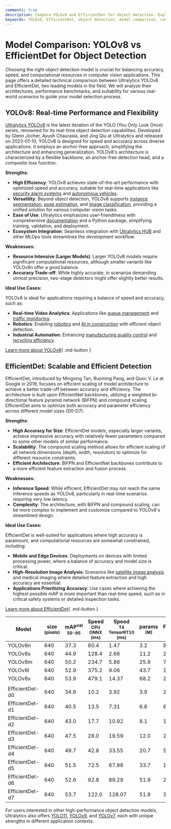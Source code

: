 ```yaml
---
comments: true
description: Compare YOLOv8 and EfficientDet for object detection. Explore their architectures, performance benchmarks, and ideal use cases to choose the best model.
keywords: YOLOv8, EfficientDet, object detection, model comparison, computer vision, deep learning, real-time detection, accuracy, performance benchmarks
---
```


# Model Comparison: YOLOv8 vs EfficientDet for Object Detection

Choosing the right object detection model is crucial for balancing accuracy, speed, and computational resources in computer vision applications. This page offers a detailed technical comparison between Ultralytics YOLOv8 and EfficientDet, two leading models in the field. We will analyze their architectures, performance benchmarks, and suitability for various real-world scenarios to guide your model selection process.

<script async src="https://cdn.jsdelivr.net/npm/chart.js"></script>
<script defer src="../../javascript/benchmark.js"></script>

<canvas id="modelComparisonChart" width="1024" height="400" active-models='["YOLOv8", "EfficientDet"]'></canvas>

## YOLOv8: Real-time Performance and Flexibility

[Ultralytics YOLOv8](https://github.com/ultralytics/ultralytics) is the latest iteration of the YOLO (You Only Look Once) series, renowned for its real-time object detection capabilities. Developed by Glenn Jocher, Ayush Chaurasia, and Jing Qiu at Ultralytics and released on 2023-01-10, YOLOv8 is designed for speed and accuracy across diverse applications. It employs an anchor-free approach, simplifying the architecture and enhancing generalization. YOLOv8's architecture is characterized by a flexible backbone, an anchor-free detection head, and a composite loss function.

**Strengths:**

- **High Efficiency**: YOLOv8 achieves state-of-the-art performance with optimized speed and accuracy, suitable for real-time applications like [security alarm systems](https://www.ultralytics.com/blog/security-alarm-system-projects-with-ultralytics-yolov8) and [autonomous vehicles](https://www.ultralytics.com/solutions/ai-in-self-driving).
- **Versatility**: Beyond object detection, YOLOv8 supports [instance segmentation](https://www.ultralytics.com/glossary/instance-segmentation), [pose estimation](https://docs.ultralytics.com/tasks/pose/), and [image classification](https://www.ultralytics.com/glossary/image-classification), providing a unified solution for various computer vision tasks.
- **Ease of Use**: Ultralytics emphasizes user-friendliness with comprehensive [documentation](https://docs.ultralytics.com/) and a Python package, simplifying training, validation, and deployment.
- **Ecosystem Integration**: Seamless integration with [Ultralytics HUB](https://www.ultralytics.com/hub) and other MLOps tools streamlines the development workflow.

**Weaknesses:**

- **Resource Intensive (Larger Models)**: Larger YOLOv8 models require significant computational resources, although smaller variants like YOLOv8n offer a good balance.
- **Accuracy Trade-off**: While highly accurate, in scenarios demanding utmost precision, two-stage detectors might offer slightly better results.

**Ideal Use Cases:**

YOLOv8 is ideal for applications requiring a balance of speed and accuracy, such as:

- **Real-time Video Analytics**: Applications like [queue management](https://docs.ultralytics.com/guides/queue-management/) and [traffic monitoring](https://www.ultralytics.com/blog/ultralytics-yolov8-for-smarter-parking-management-systems).
- **Robotics**: Enabling [robotics](https://www.ultralytics.com/glossary/robotics) and [AI in construction](https://www.ultralytics.com/blog/ai-in-construction-equipment-a-new-way-of-building) with efficient object detection.
- **Industrial Automation**: Enhancing [manufacturing quality control](https://www.ultralytics.com/solutions/ai-in-manufacturing) and [recycling efficiency](https://www.ultralytics.com/blog/recycling-efficiency-the-power-of-vision-ai-in-automated-sorting).

[Learn more about YOLOv8](https://docs.ultralytics.com/models/yolov8/){ .md-button }

## EfficientDet: Scalable and Efficient Detection

EfficientDet, introduced by Mingxing Tan, Ruoming Pang, and Quoc V. Le at Google in 2019, focuses on efficient scaling of model architecture to achieve a better trade-off between accuracy and efficiency. The architecture is built upon EfficientNet backbones, utilizing a weighted bi-directional feature pyramid network (BiFPN) and compound scaling. EfficientDet aims to optimize both accuracy and parameter efficiency across different model sizes (D0-D7).

**Strengths:**

- **High Accuracy for Size**: EfficientDet models, especially larger variants, achieve impressive accuracy with relatively fewer parameters compared to some other models of similar performance.
- **Scalability**: The compound scaling method allows for efficient scaling of all network dimensions (depth, width, resolution) to optimize for different resource constraints.
- **Efficient Architecture**: BiFPN and EfficientNet backbones contribute to a more efficient feature extraction and fusion process.

**Weaknesses:**

- **Inference Speed**: While efficient, EfficientDet may not reach the same inference speeds as YOLOv8, particularly in real-time scenarios requiring very low latency.
- **Complexity**: The architecture, with BiFPN and compound scaling, can be more complex to implement and customize compared to YOLOv8's streamlined design.

**Ideal Use Cases:**

EfficientDet is well-suited for applications where high accuracy is paramount, and computational resources are somewhat constrained, including:

- **Mobile and Edge Devices**: Deployments on devices with limited processing power, where a balance of accuracy and model size is critical.
- **High-Resolution Image Analysis**: Scenarios like [satellite image analysis](https://www.ultralytics.com/blog/using-computer-vision-to-analyse-satellite-imagery) and medical imaging where detailed feature extraction and high accuracy are essential.
- **Applications Prioritizing Accuracy**: Use cases where achieving the highest possible mAP is more important than real-time speed, such as in critical safety systems or detailed inspection tasks.

[Learn more about EfficientDet](https://github.com/google/automl/tree/master/efficientdet#readme){ .md-button }

| Model           | size<br><sup>(pixels) | mAP<sup>val<br>50-95 | Speed<br><sup>CPU ONNX<br>(ms) | Speed<br><sup>T4 TensorRT10<br>(ms) | params<br><sup>(M) | FLOPs<br><sup>(B) |
| --------------- | --------------------- | -------------------- | ------------------------------ | ----------------------------------- | ------------------ | ----------------- |
| YOLOv8n         | 640                   | 37.3                 | 80.4                           | 1.47                                | 3.2                | 8.7               |
| YOLOv8s         | 640                   | 44.9                 | 128.4                          | 2.66                                | 11.2               | 28.6              |
| YOLOv8m         | 640                   | 50.2                 | 234.7                          | 5.86                                | 25.9               | 78.9              |
| YOLOv8l         | 640                   | 52.9                 | 375.2                          | 9.06                                | 43.7               | 165.2             |
| YOLOv8x         | 640                   | 53.9                 | 479.1                          | 14.37                               | 68.2               | 257.8             |
|                 |                       |                      |                                |                                     |                    |                   |
| EfficientDet-d0 | 640                   | 34.6                 | 10.2                           | 3.92                                | 3.9                | 2.54              |
| EfficientDet-d1 | 640                   | 40.5                 | 13.5                           | 7.31                                | 6.6                | 6.1               |
| EfficientDet-d2 | 640                   | 43.0                 | 17.7                           | 10.92                               | 8.1                | 11.0              |
| EfficientDet-d3 | 640                   | 47.5                 | 28.0                           | 19.59                               | 12.0               | 24.9              |
| EfficientDet-d4 | 640                   | 49.7                 | 42.8                           | 33.55                               | 20.7               | 55.2              |
| EfficientDet-d5 | 640                   | 51.5                 | 72.5                           | 67.86                               | 33.7               | 130.0             |
| EfficientDet-d6 | 640                   | 52.6                 | 92.8                           | 89.29                               | 51.9               | 226.0             |
| EfficientDet-d7 | 640                   | 53.7                 | 122.0                          | 128.07                              | 51.9               | 325.0             |

For users interested in other high-performance object detection models, Ultralytics also offers [YOLO11](https://docs.ultralytics.com/models/yolo11/), [YOLOv9](https://docs.ultralytics.com/models/yolov9/), and [YOLOv7](https://docs.ultralytics.com/models/yolov7/), each with unique strengths in different application contexts.
